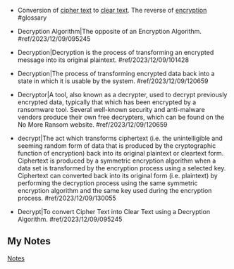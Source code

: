 - Conversion of [cipher text](cipher-text.md) to [clear text](clear-text.md). The reverse of [encryption](encryption.md) #glossary

- Decryption Algorithm|The opposite of an Encryption Algorithm. #ref/2023/12/09/095245
- Decryption|Decryption is the process of transforming an encrypted message into its original plaintext. #ref/2023/12/09/101428
- Decryption|The process of transforming encrypted data back into a state in which it is usable by the system. #ref/2023/12/09/120659
- Decryptor|A tool, also known as a decrypter, used to decrypt previously encrypted data, typically that which has been encrypted by a ransomware tool. Several well-known security and anti-malware vendors produce their own free decrypters, which can be found on the No More Ransom website. #ref/2023/12/09/120659
- decrypt|The act which transforms ciphertext (i.e. the unintelligible and seeming random form of data that is produced by the cryptographic function of encryption) back into its original plaintext or cleartext form. Ciphertext is produced by a symmetric encryption algorithm when a data set is transformed by the encryption process using a selected key. Ciphertext can converted back into its original form (i.e. plaintext) by performing the decryption process using the same symmetric encryption algorithm and the same key used during the encryption process. #ref/2023/12/09/130055
- Decrypt|To convert Cipher Text into Clear Text using a Decryption Algorithm. #ref/2023/12/09/095245
## My Notes
[Notes](mynotes/decryption-notes.md)
